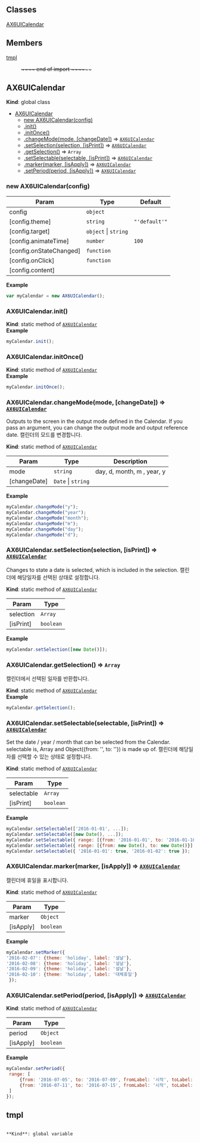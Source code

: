 ## Classes

<dl>
<dt><a href="#AX6UICalendar">AX6UICalendar</a></dt>
<dd></dd>
</dl>

## Members

<dl>
<dt><a href="#tmpl">tmpl</a></dt>
<dd><p><del>~</del><del>~</del><del>~</del><del>~ end of import  ~</del><del>~</del><del>~</del><del>~</del>~~</p>
</dd>
</dl>

<a name="AX6UICalendar"></a>

## AX6UICalendar
**Kind**: global class  

* [AX6UICalendar](#AX6UICalendar)
    * [new AX6UICalendar(config)](#new_AX6UICalendar_new)
    * [.init()](#AX6UICalendar.init)
    * [.initOnce()](#AX6UICalendar.initOnce)
    * [.changeMode(mode, [changeDate])](#AX6UICalendar.changeMode) ⇒ <code>[AX6UICalendar](#AX6UICalendar)</code>
    * [.setSelection(selection, [isPrint])](#AX6UICalendar.setSelection) ⇒ <code>[AX6UICalendar](#AX6UICalendar)</code>
    * [.getSelection()](#AX6UICalendar.getSelection) ⇒ <code>Array</code>
    * [.setSelectable(selectable, [isPrint])](#AX6UICalendar.setSelectable) ⇒ <code>[AX6UICalendar](#AX6UICalendar)</code>
    * [.marker(marker, [isApply])](#AX6UICalendar.marker) ⇒ <code>[AX6UICalendar](#AX6UICalendar)</code>
    * [.setPeriod(period, [isApply])](#AX6UICalendar.setPeriod) ⇒ <code>[AX6UICalendar](#AX6UICalendar)</code>

<a name="new_AX6UICalendar_new"></a>

### new AX6UICalendar(config)

| Param | Type | Default |
| --- | --- | --- |
| config | <code>object</code> |  | 
| [config.theme] | <code>string</code> | <code>&quot;&#x27;default&#x27;&quot;</code> | 
| [config.target] | <code>object</code> &#124; <code>string</code> |  | 
| [config.animateTime] | <code>number</code> | <code>100</code> | 
| [config.onStateChanged] | <code>function</code> |  | 
| [config.onClick] | <code>function</code> |  | 
| [config.content] |  |  | 

**Example**  
```js
var myCalendar = new AX6UICalendar();
```
<a name="AX6UICalendar.init"></a>

### AX6UICalendar.init()
**Kind**: static method of <code>[AX6UICalendar](#AX6UICalendar)</code>  
**Example**  
```js
myCalendar.init();
```
<a name="AX6UICalendar.initOnce"></a>

### AX6UICalendar.initOnce()
**Kind**: static method of <code>[AX6UICalendar](#AX6UICalendar)</code>  
**Example**  
```js
myCalendar.initOnce();
```
<a name="AX6UICalendar.changeMode"></a>

### AX6UICalendar.changeMode(mode, [changeDate]) ⇒ <code>[AX6UICalendar](#AX6UICalendar)</code>
Outputs to the screen in the output mode defined in the Calendar. If you pass an argument, you can change the output mode and output reference date.
캘린더의 모드를 변경합니다.

**Kind**: static method of <code>[AX6UICalendar](#AX6UICalendar)</code>  

| Param | Type | Description |
| --- | --- | --- |
| mode | <code>string</code> | day, d, month, m , year, y |
| [changeDate] | <code>Date</code> &#124; <code>string</code> |  |

**Example**  
```js
myCalendar.changeMode("y");
myCalendar.changeMode("year");
myCalendar.changeMode("month");
myCalendar.changeMode("m");
myCalendar.changeMode("day");
myCalendar.changeMode("d");
```
<a name="AX6UICalendar.setSelection"></a>

### AX6UICalendar.setSelection(selection, [isPrint]) ⇒ <code>[AX6UICalendar](#AX6UICalendar)</code>
Changes to state a date is selected, which is included in the selection.
캘린더에 해당일자를 선택된 상태로 설정합니다.

**Kind**: static method of <code>[AX6UICalendar](#AX6UICalendar)</code>  

| Param | Type |
| --- | --- |
| selection | <code>Array</code> | 
| [isPrint] | <code>boolean</code> | 

**Example**  
```js
myCalendar.setSelection([new Date()]);
```
<a name="AX6UICalendar.getSelection"></a>

### AX6UICalendar.getSelection() ⇒ <code>Array</code>
캘린더에서 선택된 일자를 반환합니다.

**Kind**: static method of <code>[AX6UICalendar](#AX6UICalendar)</code>  
**Example**  
```js
myCalendar.getSelection();
```
<a name="AX6UICalendar.setSelectable"></a>

### AX6UICalendar.setSelectable(selectable, [isPrint]) ⇒ <code>[AX6UICalendar](#AX6UICalendar)</code>
Set the date / year / month that can be selected from the Calendar. selectable is, Array and Object({from: '', to: ''}) is made up of.
캘린더에 해당일자를 선택할 수 있는 상태로 설정합니다.

**Kind**: static method of <code>[AX6UICalendar](#AX6UICalendar)</code>  

| Param | Type |
| --- | --- |
| selectable | <code>Array</code> | 
| [isPrint] | <code>boolean</code> | 

**Example**  
```js
myCalendar.setSelectable(['2016-01-01', ...]);
myCalendar.setSelectable([new Date(), ...]);
myCalendar.setSelectable({ range: [{from: '2016-01-01', to: '2016-01-10'}] });
myCalendar.setSelectable({ range: [{from: new Date(), to: new Date()}] });
myCalendar.setSelectable({ '2016-01-01': true, '2016-01-02': true });
```
<a name="AX6UICalendar.marker"></a>

### AX6UICalendar.marker(marker, [isApply]) ⇒ <code>[AX6UICalendar](#AX6UICalendar)</code>
캘린더에 휴일을 표시합니다.

**Kind**: static method of <code>[AX6UICalendar](#AX6UICalendar)</code>  

| Param | Type |
| --- | --- |
| marker | <code>Object</code> | 
| [isApply] | <code>boolean</code> | 

**Example**  
```js
myCalendar.setMarker({
'2016-02-07': {theme: 'holiday', label: '설날'},
'2016-02-08': {theme: 'holiday', label: '설날'},
'2016-02-09': {theme: 'holiday', label: '설날'},
'2016-02-10': {theme: 'holiday', label: '대체휴일'}
 });
```
<a name="AX6UICalendar.setPeriod"></a>

### AX6UICalendar.setPeriod(period, [isApply]) ⇒ <code>[AX6UICalendar](#AX6UICalendar)</code>
**Kind**: static method of <code>[AX6UICalendar](#AX6UICalendar)</code>  

| Param | Type |
| --- | --- |
| period | <code>Object</code> | 
| [isApply] | <code>boolean</code> | 

**Example**  
```js
myCalendar.setPeriod({
 range: [
     {from: '2016-07-05', to: '2016-07-09', fromLabel: '시작', toLabel: '종료'},
     {from: '2016-07-11', to: '2016-07-15', fromLabel: '시작', toLabel: '종료'}
 ]
});
```
<a name="tmpl"></a>

## tmpl
~~~~~~~~~~~~~~~~~~ end of import  ~~~~~~~~~~~~~~~~~~~~

**Kind**: global variable  
